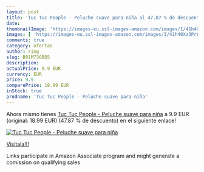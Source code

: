 ```yaml
---
layout: post
title: 'Tuc Tuc People - Peluche suave para niña al 47.87 % de descuento'
date: 
thumbnailImage: 'https://images-eu.ssl-images-amazon.com/images/I/41h40Xz3PrL._SL200_.jpg'
images: [ 'https://images-eu.ssl-images-amazon.com/images/I/41h40Xz3PrL._SL200_.jpg' ]
comments: true
category: ofertas
author: ring
slug: B01M73OBQ5
description:
actualPrice: 9.9 EUR
currency: EUR
price: 9.9
comparePrice: 18.99 EUR
inStock: true
prodname: 'Tuc Tuc People - Peluche suave para niña'
---
```


Ahora mismo tienes [Tuc Tuc People - Peluche suave para niña](https://www.amazon.es/dp/B01M73OBQ5/?tag=tolees-21) a 9.9 EUR (original: 18.99 EUR) (47.87 %  de descuento) en el siguiente enlace!

[![Tuc Tuc People - Peluche suave para niña](https://images-eu.ssl-images-amazon.com/images/I/41h40Xz3PrL._SL200_.jpg)](https://www.amazon.es/dp/B01M73OBQ5/?tag=tolees-21)

[Visítala!!!](https://www.amazon.es/dp/B01M73OBQ5/?tag=tolees-21)

Links participate in Amazon Associate program and might generate a comission on qualifying sales
